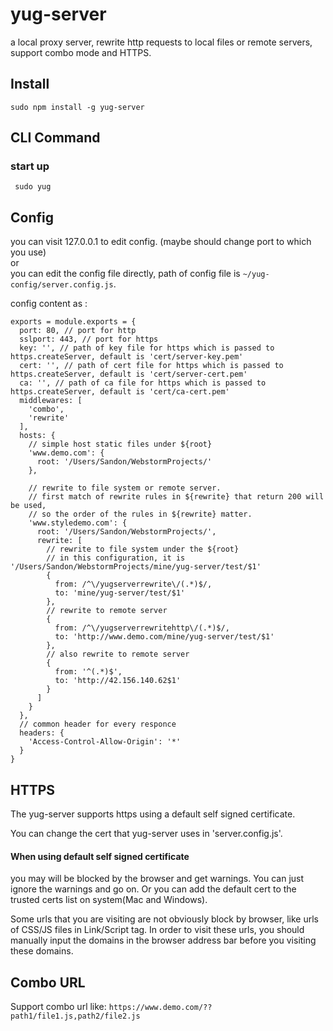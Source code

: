 # yug-server
a local proxy server, rewrite http requests to local files or remote servers, support combo mode and HTTPS.

## Install
`sudo npm install -g yug-server`

## CLI Command
### start up
` sudo yug`


## Config
you can visit 127.0.0.1 to edit config. (maybe should change port to which you use)  
or  
you can edit the config file directly, path of config file is ` ~/yug-config/server.config.js `.  

config content as :

    exports = module.exports = {
      port: 80, // port for http
      sslport: 443, // port for https
      key: '', // path of key file for https which is passed to https.createServer, default is 'cert/server-key.pem'
      cert: '', // path of cert file for https which is passed to https.createServer, default is 'cert/server-cert.pem'
      ca: '', // path of ca file for https which is passed to https.createServer, default is 'cert/ca-cert.pem'
      middlewares: [
        'combo',
        'rewrite'
      ],
      hosts: {
        // simple host static files under ${root}
        'www.demo.com': {
          root: '/Users/Sandon/WebstormProjects/'
        },
    
        // rewrite to file system or remote server.
        // first match of rewrite rules in ${rewrite} that return 200 will be used,
        // so the order of the rules in ${rewrite} matter.
        'www.styledemo.com': {
          root: '/Users/Sandon/WebstormProjects/',
          rewrite: [
            // rewrite to file system under the ${root}
            // in this configuration, it is '/Users/Sandon/WebstormProjects/mine/yug-server/test/$1'
            {
              from: /^\/yugserverrewrite\/(.*)$/,
              to: 'mine/yug-server/test/$1'
            },
            // rewrite to remote server
            {
              from: /^\/yugserverrewritehttp\/(.*)$/,
              to: 'http://www.demo.com/mine/yug-server/test/$1'
            },
            // also rewrite to remote server
            {
              from: '^(.*)$',
              to: 'http://42.156.140.62$1'
            }
          ]
        }
      },
      // common header for every responce
      headers: {
        'Access-Control-Allow-Origin': '*'  
      }
    }



## HTTPS
The yug-server supports https using a default self signed certificate.

You can change the cert that yug-server uses in 'server.config.js'.

#### When using default self signed certificate
you may will be blocked by the browser and get warnings.
You can just ignore the warnings and go on.
Or you can add the default cert to the trusted certs list on system(Mac and Windows).

Some urls that you are visiting are not obviously block by browser, like urls of CSS/JS files in Link/Script tag.
In order to visit these urls, you should manually input the domains in the browser address bar before you visiting these domains.

## Combo URL
Support combo url like: `https://www.demo.com/??path1/file1.js,path2/file2.js`
